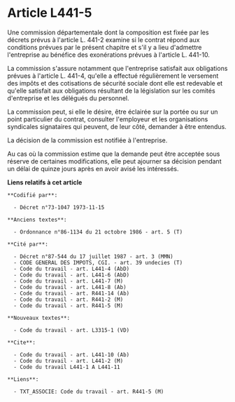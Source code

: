# Article L441-5

Une commission départementale dont la composition est fixée par les décrets prévus à l'article L. 441-2 examine si le contrat
répond aux conditions prévues par le présent chapitre et s'il y a lieu d'admettre l'entreprise au bénéfice des exonérations
prévues à l'article L. 441-10.

La commission s'assure notamment que l'entreprise satisfait aux obligations prévues à l'article L. 441-4, qu'elle a effectué
régulièrement le versement des impôts et des cotisations de sécurité sociale dont elle est redevable et qu'elle satisfait aux
obligations résultant de la législation sur les comités d'entreprise et les délégués du personnel.

La commission peut, si elle le désire, être éclairée sur la portée ou sur un point particulier du contrat, consulter
l'employeur et les organisations syndicales signataires qui peuvent, de leur côté, demander à être entendus.

La décision de la commission est notifiée à l'entreprise.

Au cas où la commission estime que la demande peut être acceptée sous réserve de certaines modifications, elle peut ajourner
sa décision pendant un délai de quinze jours après en avoir avisé les intéressés.

**Liens relatifs à cet article**

	**Codifié par**:

	  - Décret n°73-1047 1973-11-15

	**Anciens textes**:

	  - Ordonnance n°86-1134 du 21 octobre 1986 - art. 5 (T)

	**Cité par**:

	  - Décret n°87-544 du 17 juillet 1987 - art. 3 (MMN)
	  - CODE GENERAL DES IMPOTS, CGI. - art. 39 undecies (T)
	  - Code du travail - art. L441-4 (AbD)
	  - Code du travail - art. L441-6 (AbD)
	  - Code du travail - art. L441-7 (M)
	  - Code du travail - art. L441-8 (Ab)
	  - Code du travail - art. R441-14 (Ab)
	  - Code du travail - art. R441-2 (M)
	  - Code du travail - art. R441-5 (M)

	**Nouveaux textes**:

	  - Code du travail - art. L3315-1 (VD)

	**Cite**:

	  - Code du travail - art. L441-10 (Ab)
	  - Code du travail - art. L441-2 (M)
	  - Code du travail L441-1 A L441-11

	**Liens**:

	  - TXT_ASSOCIE: Code du travail - art. R441-5 (M)
